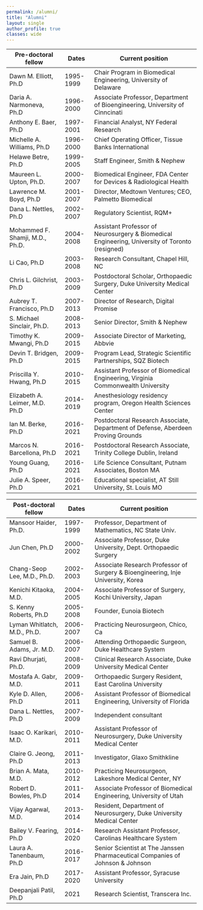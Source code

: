 ```yaml
---
permalink: /alumni/
title: "Alumni"
layout: single
author_profile: true
classes: wide
---
```

| Pre-doctoral fellow | Dates | Current position |
|-------|------|-------------------|
|Dawn M. Elliott, Ph.D|1995-1999|Chair Program in Biomedical Engineering, University of Delaware|
|Daria A. Narmoneva, Ph.D|1996-2000|Associate Professor, Department of Bioengineering, University of Cinncinati|
|Anthony E. Baer, Ph.D|1997-2001|Financial Analyst, NY Federal Research|
|Michelle A. Williams, Ph.D|1996-2000|Chief Operating Officer, Tissue Banks International|
|Helawe Betre, Ph.D|1999-2005|Staff Engineer, Smith & Nephew|
|Maureen L. Upton, Ph.D.|2000-2007|Biomedical Engineer, FDA Center for Devices & Radiological Health|
|Lawrence M. Boyd, Ph.D|2001-2007|Director, Medtown Ventures; CEO, Palmetto Biomedical|
|Dana L. Nettles, Ph.D|2002-2007|Regulatory Scientist, RQM+|
|Mohammed F. Shamji, M.D., Ph.D.|2004-2008|Assistant Professor of Neurosurgery & Biomedical Engineering, University of Toronto (resigned)|
|Li Cao, Ph.D|2003-2008|Research Consultant, Chapel Hill, NC|
|Chris L. Gilchrist, Ph.D|2003-2009|Postdoctoral Scholar, Orthopaedic Surgery, Duke University Medical Center|
|Aubrey T. Francisco, Ph.D|2007-2013|Director of Research, Digital Promise|
|S. Michael Sinclair, Ph.D.|2008-2013|Senior Director, Smith & Nephew|
|Timothy K. Mwangi, Ph.D|2009-2015|Associate Director of Marketing, Abbvie|
|Devin T. Bridgen, Ph.D|2009-2015|Program Lead, Strategic Scientific Partnerships, SQZ Biotech|
|Priscilla Y. Hwang, Ph.D|2010-2015|Assistant Professor of Biomedical Engineering, Virginia Commonwealth University|
|Elizabeth A. Leimer, M.D. Ph.D|2014-2019|Anesthesiology residency program, Oregon Health Sciences Center|
|Ian M. Berke, Ph.D|2016-2021|Postdoctoral Research Associate, Department of Defense, Aberdeen Proving Grounds|
|Marcos N. Barcellona, Ph.D|2016-2021|Postdoctoral Research Associate, Trinity College Dublin, Ireland|
|Young Guang, Ph.D|2016-2021|Life Science Consultant, Putnam Associates, Boston MA|
|Julie A. Speer, Ph.D|2016-2021|Educational specialist, AT Still University, St. Louis MO|

| Post-doctoral fellow | Dates | Current position |
|-------|------|-------------------|
|Mansoor Haider, Ph.D.|1997-1999|Professor, Department of Mathematics, NC State Univ.|
|Jun Chen, Ph.D|2000-2002|Associate Professor, Duke University, Dept. Orthopaedic Surgery|
|Chang-Seop Lee, M.D., Ph.D.|2002-2003|Associate Research Professor of Surgery & Bioengineering, Inje University, Korea|
|Kenichi Kitaoka, M.D.|2004-2005|Associate Professor of Surgery, Kochi University, Japan|
|S. Kenny Roberts, Ph.D|2005-2008|Founder, Eunoia Biotech|
|Lyman Whitlatch, M.D., Ph.D.|2006-2007|Practicing Neurosurgeon, Chico, Ca|
|Samuel B. Adams, Jr. M.D.|2006-2007|Attending Orthopaedic Surgeon, Duke Healthcare System|
|Ravi Dhurjati, Ph.D.|2008-2009|Clinical Research Associate, Duke University Medical Center|
|Mostafa A. Gabr, M.D.|2009-2011|Orthopaedic Surgery Resident, East Carolina University|
|Kyle D. Allen, Ph.D|2006-2011|Assistant Professor of Biomedical Engineering, University of Florida|
|Dana L. Nettles, Ph.D|2007-2009|Independent consultant|
|Isaac O. Karikari, M.D.|2010-2011|Assistant Professor of Neurosurgery, Duke University Medical Center|
|Claire G. Jeong, Ph.D|2011-2013|Investigator, Glaxo Smithkline|
|Brian A. Mata, M.D.|2010-2012|Practicing Neurosurgeon, Lakeshore Medical Center, NY|
|Robert D. Bowles, Ph.D|2011-2014|Associate Professor of Biomedical Engineering, University of Utah|
|Vijay Agarwal, M.D.|2013-2014|Resident, Department of Neurosurgery, Duke University Medical Center|
|Bailey V. Fearing, Ph.D|2014-2020|Research Assistant Professor, Carolinas Healthcare System |
|Laura A. Tanenbaum, Ph.D|2016-2017|Senior Scientist at The Janssen Pharmaceutical Companies of Johnson & Johnson|
|Era Jain, Ph.D|2017-2020|Assistant Professor, Syracuse University|
|Deepanjali Patil, Ph.D|2021|Research Scientist, Transcera Inc.|
